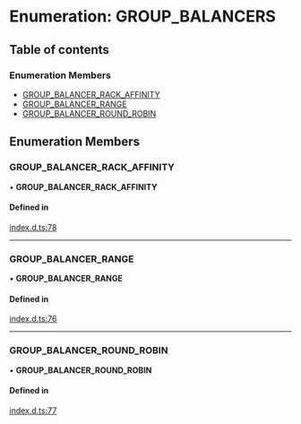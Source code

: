# Enumeration: GROUP_BALANCERS

## Table of contents

### Enumeration Members

- [GROUP_BALANCER_RACK_AFFINITY](GROUP_BALANCERS.md#group_balancer_rack_affinity)
- [GROUP_BALANCER_RANGE](GROUP_BALANCERS.md#group_balancer_range)
- [GROUP_BALANCER_ROUND_ROBIN](GROUP_BALANCERS.md#group_balancer_round_robin)

## Enumeration Members

### GROUP_BALANCER_RACK_AFFINITY

• **GROUP_BALANCER_RACK_AFFINITY**

#### Defined in

[index.d.ts:78](https://github.com/mostafa/xk6-kafka/blob/main/api-docs/index.d.ts#L78)

---

### GROUP_BALANCER_RANGE

• **GROUP_BALANCER_RANGE**

#### Defined in

[index.d.ts:76](https://github.com/mostafa/xk6-kafka/blob/main/api-docs/index.d.ts#L76)

---

### GROUP_BALANCER_ROUND_ROBIN

• **GROUP_BALANCER_ROUND_ROBIN**

#### Defined in

[index.d.ts:77](https://github.com/mostafa/xk6-kafka/blob/main/api-docs/index.d.ts#L77)
